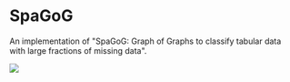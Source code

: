 # SpaGoG
An implementation of "SpaGoG: Graph of Graphs to classify tabular data with large fractions of missing data".

<image src="/figures/scheme_fig.pdf"/>

